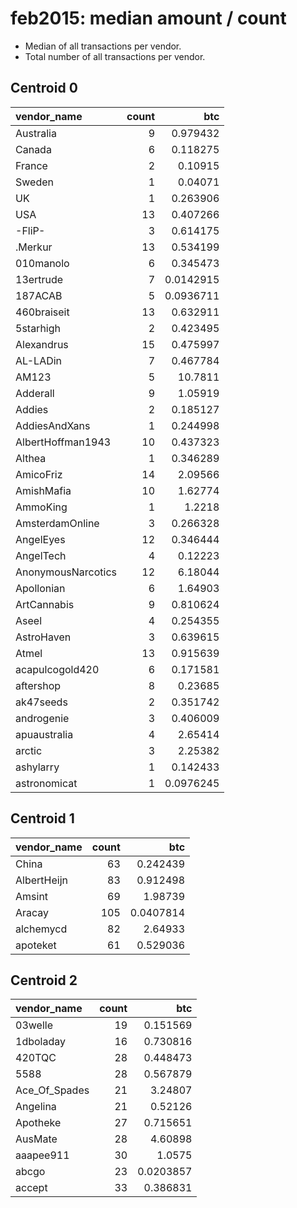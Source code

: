 # feb2015: median amount / count

* Median of all transactions per vendor.
* Total number of all transactions per vendor.

## Centroid 0

| vendor_name        |   count |        btc |
|:-------------------|--------:|-----------:|
| Australia          |       9 |  0.979432  |
| Canada             |       6 |  0.118275  |
| France             |       2 |  0.10915   |
| Sweden             |       1 |  0.04071   |
| UK                 |       1 |  0.263906  |
| USA                |      13 |  0.407266  |
| -FliP-             |       3 |  0.614175  |
| .Merkur            |      13 |  0.534199  |
| 010manolo          |       6 |  0.345473  |
| 13ertrude          |       7 |  0.0142915 |
| 187ACAB            |       5 |  0.0936711 |
| 460braiseit        |      13 |  0.632911  |
| 5starhigh          |       2 |  0.423495  |
| A&#108;exandrus    |      15 |  0.475997  |
| AL-LADin           |       7 |  0.467784  |
| AM123              |       5 | 10.7811    |
| Adderall           |       9 |  1.05919   |
| Addies             |       2 |  0.185127  |
| AddiesAndXans      |       1 |  0.244998  |
| AlbertHoffman1943  |      10 |  0.437323  |
| Althea             |       1 |  0.346289  |
| AmicoFriz          |      14 |  2.09566   |
| AmishMafia         |      10 |  1.62774   |
| AmmoKing           |       1 |  1.2218    |
| AmsterdamOnline    |       3 |  0.266328  |
| AngelEyes          |      12 |  0.346444  |
| AngelTech          |       4 |  0.12223   |
| AnonymousNarcotics |      12 |  6.18044   |
| Apollonian         |       6 |  1.64903   |
| ArtCannabis        |       9 |  0.810624  |
| Aseel              |       4 |  0.254355  |
| AstroHaven         |       3 |  0.639615  |
| Atmel              |      13 |  0.915639  |
| acapulcogold420    |       6 |  0.171581  |
| aftershop          |       8 |  0.23685   |
| ak47seeds          |       2 |  0.351742  |
| androgenie         |       3 |  0.406009  |
| apuaustralia       |       4 |  2.65414   |
| arctic             |       3 |  2.25382   |
| ashylarry          |       1 |  0.142433  |
| astronomicat       |       1 |  0.0976245 |

## Centroid 1

| vendor_name   |   count |       btc |
|:--------------|--------:|----------:|
| China         |      63 | 0.242439  |
| AlbertHeijn   |      83 | 0.912498  |
| Amsint        |      69 | 1.98739   |
| Aracay        |     105 | 0.0407814 |
| alchemycd     |      82 | 2.64933   |
| apoteket      |      61 | 0.529036  |

## Centroid 2

| vendor_name   |   count |       btc |
|:--------------|--------:|----------:|
| 03welle       |      19 | 0.151569  |
| 1dboladay     |      16 | 0.730816  |
| 420TQC        |      28 | 0.448473  |
| 5588          |      28 | 0.567879  |
| Ace_Of_Spades |      21 | 3.24807   |
| Angelina      |      21 | 0.52126   |
| Apotheke      |      27 | 0.715651  |
| AusMate       |      28 | 4.60898   |
| aaapee911     |      30 | 1.0575    |
| abcgo         |      23 | 0.0203857 |
| accept        |      33 | 0.386831  |

